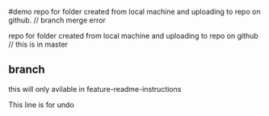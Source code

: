 #demo
 repo for folder created from local machine and uploading to repo on github. // branch merge error

 repo for folder created from local machine and uploading to repo on github // this is in master


 ## branch 
  this will only avilable in feature-readme-instructions

  This line is for undo